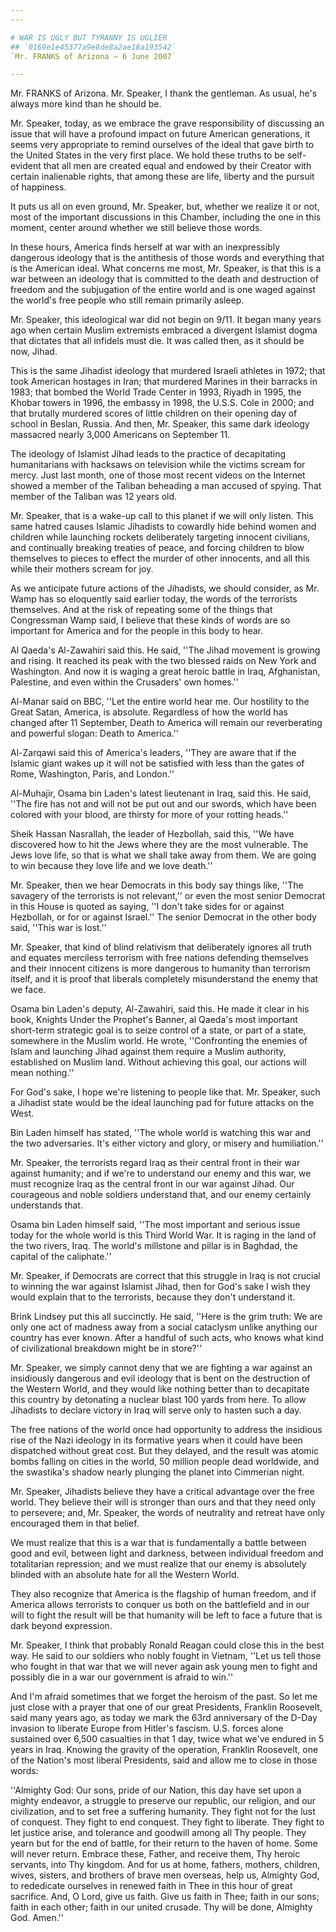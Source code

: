 ```yaml
---
---

# WAR IS UGLY BUT TYRANNY IS UGLIER
## `0169e1e45377a9e8de8a2ae18a193542`
`Mr. FRANKS of Arizona — 6 June 2007`

---
```



Mr. FRANKS of Arizona. Mr. Speaker, I thank the gentleman. As usual, 
he's always more kind than he should be.

Mr. Speaker, today, as we embrace the grave responsibility of 
discussing an issue that will have a profound impact on future American 
generations, it seems very appropriate to remind ourselves of the ideal 
that gave birth to the United States in the very first place. We hold 
these truths to be self-evident that all men are created equal and 
endowed by their Creator with certain inalienable rights, that among 
these are life, liberty and the pursuit of happiness.

It puts us all on even ground, Mr. Speaker, but, whether we realize 
it or not, most of the important discussions in this Chamber, including 
the one in this moment, center around whether we still believe those 
words.

In these hours, America finds herself at war with an inexpressibly 
dangerous ideology that is the antithesis of those words and everything 
that is the American ideal. What concerns me most, Mr. Speaker, is that 
this is a war between an ideology that is committed to the death and 
destruction of freedom and the subjugation of the entire world and is 
one waged against the world's free people who still remain primarily 
asleep.

Mr. Speaker, this ideological war did not begin on 9/11. It began 
many years ago when certain Muslim extremists embraced a divergent 
Islamist dogma that dictates that all infidels must die. It was called 
then, as it should be now, Jihad.

This is the same Jihadist ideology that murdered Israeli athletes in 
1972; that took American hostages in Iran; that murdered Marines in 
their barracks in 1983; that bombed the World Trade Center in 1993, 
Riyadh in 1995, the Khobar towers in 1996, the embassy in 1998, the 
U.S.S. Cole in 2000; and that brutally murdered scores of little 
children on their opening day of school in Beslan, Russia. And then, 
Mr. Speaker, this same dark ideology massacred nearly 3,000 Americans 
on September 11.

The ideology of Islamist Jihad leads to the practice of decapitating 
humanitarians with hacksaws on television while the victims scream for 
mercy. Just last month, one of those most recent videos on the Internet 
showed a member of the Taliban beheading a man accused of spying. That 
member of the Taliban was 12 years old.

Mr. Speaker, that is a wake-up call to this planet if we will only 
listen. This same hatred causes Islamic Jihadists to cowardly hide 
behind women and children while launching rockets deliberately 
targeting innocent civilians, and continually breaking treaties of 
peace, and forcing children to blow themselves to pieces to effect the 
murder of other innocents, and all this while their mothers scream for 
joy.

As we anticipate future actions of the Jihadists, we should consider, 
as Mr. Wamp has so eloquently said earlier today, the words of the 
terrorists themselves. And at the risk of repeating some of the things 
that Congressman Wamp said, I believe that these kinds of words are so 
important for America and for the people in this body to hear.

Al Qaeda's Al-Zawahiri said this. He said, ''The Jihad movement is 
growing and rising. It reached its peak with the two blessed raids on 
New York and Washington. And now it is waging a great heroic battle in 
Iraq, Afghanistan, Palestine, and even within the Crusaders' own 
homes.''

Al-Manar said on BBC, ''Let the entire world hear me. Our hostility 
to the Great Satan, America, is absolute. Regardless of how the world 
has changed after 11 September, Death to America will remain our 
reverberating and powerful slogan: Death to America.''

Al-Zarqawi said this of America's leaders, ''They are aware that if 
the Islamic giant wakes up it will not be satisfied with less than the 
gates of Rome, Washington, Paris, and London.''



Al-Muhajir, Osama bin Laden's latest lieutenant in Iraq, said this. 
He said, ''The fire has not and will not be put out and our swords, 
which have been colored with your blood, are thirsty for more of your 
rotting heads.''

Sheik Hassan Nasrallah, the leader of Hezbollah, said this, ''We have 
discovered how to hit the Jews where they are the most vulnerable. The 
Jews love life, so that is what we shall take away from them. We are 
going to win because they love life and we love death.''

Mr. Speaker, then we hear Democrats in this body say things like, 
''The savagery of the terrorists is not relevant,'' or even the most 
senior Democrat in this House is quoted as saying, ''I don't take sides 
for or against Hezbollah, or for or against Israel.'' The senior 
Democrat in the other body said, ''This war is lost.''

Mr. Speaker, that kind of blind relativism that deliberately ignores 
all truth and equates merciless terrorism with free nations defending 
themselves and their innocent citizens is more dangerous to humanity 
than terrorism itself, and it is proof that liberals completely 
misunderstand the enemy that we face.

Osama bin Laden's deputy, Al-Zawahiri, said this. He made it clear in 
his book, Knights Under the Prophet's Banner, al Qaeda's most important 
short-term strategic goal is to seize control of a state, or part of a 
state, somewhere in the Muslim world. He wrote, ''Confronting the 
enemies of Islam and launching Jihad against them require a Muslim 
authority, established on Muslim land. Without achieving this goal, our 
actions will mean nothing.''

For God's sake, I hope we're listening to people like that. Mr. 
Speaker, such a Jihadist state would be the ideal launching pad for 
future attacks on the West.

Bin Laden himself has stated, ''The whole world is watching this war 
and the two adversaries. It's either victory and glory, or misery and 
humiliation.''

Mr. Speaker, the terrorists regard Iraq as their central front in 
their war against humanity; and if we're to understand our enemy and 
this war, we must recognize Iraq as the central front in our war 
against Jihad. Our courageous and noble soldiers understand that, and 
our enemy certainly understands that.

Osama bin Laden himself said, ''The most important and serious issue 
today for the whole world is this Third World War. It is raging in the 
land of the two rivers, Iraq. The world's millstone and pillar is in 
Baghdad, the capital of the caliphate.''

Mr. Speaker, if Democrats are correct that this struggle in Iraq is 
not crucial to winning the war against Islamist Jihad, then for God's 
sake I wish they would explain that to the terrorists, because they 
don't understand it.

Brink Lindsey put this all succinctly. He said, ''Here is the grim 
truth: We are only one act of madness away from a social cataclysm 
unlike anything our country has ever known. After a handful of such 
acts, who knows what kind of civilizational breakdown might be in 
store?''

Mr. Speaker, we simply cannot deny that we are fighting a war against 
an insidiously dangerous and evil ideology that is bent on the 
destruction of the Western World, and they would like nothing better 
than to decapitate this country by detonating a nuclear blast 100 yards 
from here. To allow Jihadists to declare victory in Iraq will serve 
only to hasten such a day.

The free nations of the world once had opportunity to address the 
insidious rise of the Nazi ideology in its formative years when it 
could have been dispatched without great cost. But they delayed, and 
the result was atomic bombs falling on cities in the world, 50 million 
people dead worldwide, and the swastika's shadow nearly plunging the 
planet into Cimmerian night.

Mr. Speaker, Jihadists believe they have a critical advantage over 
the free world. They believe their will is stronger than ours and that 
they need only to persevere; and, Mr. Speaker, the words of neutrality 
and retreat have only encouraged them in that belief.

We must realize that this is a war that is fundamentally a battle 
between good and evil, between light and darkness, between individual 
freedom and totalitarian repression; and we must realize that our enemy 
is absolutely blinded with an absolute hate for all the Western World.

They also recognize that America is the flagship of human freedom, 
and if America allows terrorists to conquer us both on the battlefield 
and in our will to fight the result will be that humanity will be left 
to face a future that is dark beyond expression.

Mr. Speaker, I think that probably Ronald Reagan could close this in 
the best way. He said to our soldiers who nobly fought in Vietnam, 
''Let us tell those who fought in that war that we will never again ask 
young men to fight and possibly die in a war our government is afraid 
to win.''

And I'm afraid sometimes that we forget the heroism of the past. So 
let me just close with a prayer that one of our great Presidents, 
Franklin Roosevelt, said many years ago, as today we mark the 63rd 
anniversary of the D-Day invasion to liberate Europe from Hitler's 
fascism. U.S. forces alone sustained over 6,500 casualties in that 1 
day, twice what we've endured in 5 years in Iraq. Knowing the gravity 
of the operation, Franklin Roosevelt, one of the Nation's most liberal 
Presidents, said and allow me to close in those words:

''Almighty God: Our sons, pride of our Nation, this day have set upon 
a mighty endeavor, a struggle to preserve our republic, our religion, 
and our civilization, and to set free a suffering humanity. They fight 
not for the lust of conquest. They fight to end conquest. They fight to 
liberate. They fight to let justice arise, and tolerance and goodwill 
among all Thy people. They yearn but for the end of battle, for their 
return to the haven of home. Some will never return. Embrace these, 
Father, and receive them, Thy heroic servants, into Thy kingdom. And 
for us at home, fathers, mothers, children, wives, sisters, and 
brothers of brave men overseas, help us, Almighty God, to rededicate 
ourselves in renewed faith in Thee in this hour of great sacrifice. 
And, O Lord, give us faith. Give us faith in Thee; faith in our sons; 
faith in each other; faith in our united crusade. Thy will be done, 
Almighty God. Amen.''